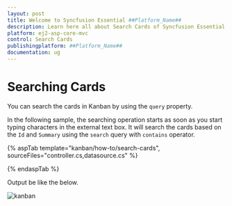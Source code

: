 ```yaml
---
layout: post
title: Welcome to Syncfusion Essential ##Platform_Name##
description: Learn here all about Search Cards of Syncfusion Essential ##Platform_Name## widgets based on HTML5 and jQuery.
platform: ej2-asp-core-mvc
control: Search Cards
publishingplatform: ##Platform_Name##
documentation: ug
---
```



# Searching Cards

You can search the cards in Kanban by using the `query` property.

In the following sample, the searching operation starts as soon as you start typing characters in the external text box. It will search the cards based on the `Id` and `Summary` using the `search` query with `contains` operator.

{% aspTab template="kanban/how-to/search-cards", sourceFiles="controller.cs,datasource.cs" %}

{% endaspTab %}

Output be like the below.

![kanban](./images/search-cards.PNG)
